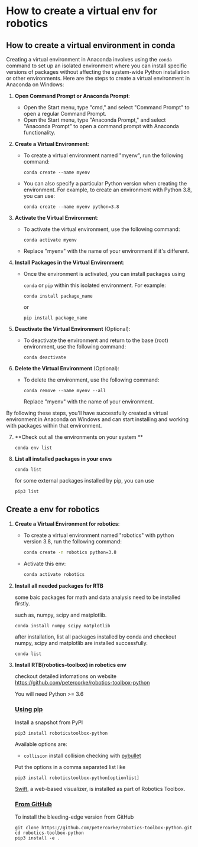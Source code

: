 # How to create a virtual env for robotics

## How to create a virtual environment in conda

Creating a virtual environment in Anaconda involves using the `conda` command to set up an isolated environment where you can install specific versions of packages without affecting the system-wide Python installation or other environments. Here are the steps to create a virtual environment in Anaconda on Windows:

1. **Open Command Prompt or Anaconda Prompt**:

   - Open the Start menu, type "cmd," and select "Command Prompt" to open a regular Command Prompt.
   - Open the Start menu, type "Anaconda Prompt," and select "Anaconda Prompt" to open a command prompt with Anaconda functionality.

2. **Create a Virtual Environment**:

   - To create a virtual environment named "myenv", run the following command:

     ```
     conda create --name myenv
     ```

   - You can also specify a particular Python version when creating the environment. For example, to create an environment with Python 3.8, you can use:

     ```
     conda create --name myenv python=3.8
     ```

3. **Activate the Virtual Environment**:

   - To activate the virtual environment, use the following command:

     ```
     conda activate myenv
     ```

   - Replace "myenv" with the name of your environment if it's different.

4. **Install Packages in the Virtual Environment**:

   - Once the environment is activated, you can install packages using 

     `conda` or `pip` within this isolated environment. For example:

     ```
     conda install package_name
     ```

     or

     ```
     pip install package_name
     ```

5. **Deactivate the Virtual Environment** (Optional):

   - To deactivate the environment and return to the base (root) environment, use the following command:

     ```
     conda deactivate
     ```

6. **Delete the Virtual Environment** (Optional):

   - To delete the environment, use the following command:

     ```
     conda remove --name myenv --all
     ```

     Replace "myenv" with the name of your environment.

By following these steps, you'll have successfully created a virtual environment in Anaconda on Windows and can start installing and working with packages within that environment.

7. **Check out all the environments on your system **

   ```
   conda env list
   ```

8. **List all installed packages in your envs**

   ```
   conda list
   ```

   for  some external packages installed by pip, you can use

   ```
   pip3 list
   ```

   

## Create a env for robotics

1. **Create a Virtual Environment for robotics**:

   - To create a virtual environment named "robotics" with  python  version 3.8, run the following command:

     ```zsh
     conda create -n robotics python=3.8
     ```

   - Activate this env:

     ```zsh
     conda activate robotics
     ```

2. **Install all needed packages for RTB**

   some baic packages for math and data analysis need to be installed firstly.

   such as, numpy, scipy and matplotlib.

   ```zsh
   conda install numpy scipy matplotlib
   ```

   after installation,  list  all packages installed by conda and checkout numpy, scipy and matplotlib are installed successfully.

   ```
   conda list
   ```

3. **Install RTB(robotics-toolbox) in robotics env**

   checkout detailed infomations on website https://github.com/petercorke/robotics-toolbox-python

   You will need Python >= 3.6

   ### [Using pip](https://github.com/petercorke/robotics-toolbox-python#using-pip)

   Install a snapshot from PyPI

   ```
   pip3 install roboticstoolbox-python
   ```

   

   Available options are:

   - `collision` install collision checking with [pybullet](https://pybullet.org/)

   Put the options in a comma separated list like

   ```
   pip3 install roboticstoolbox-python[optionlist]
   ```

   

   [Swift](https://github.com/jhavl/swift), a web-based visualizer, is installed as part of Robotics Toolbox.

   ### [From GitHub](https://github.com/petercorke/robotics-toolbox-python#from-github)

   To install the bleeding-edge version from GitHub

   ```
   git clone https://github.com/petercorke/robotics-toolbox-python.git
   cd robotics-toolbox-python
   pip3 install -e .
   ```

   